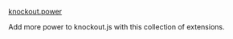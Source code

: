 [knockout.power](http://kodefuguru.com/knockout.power)

Add more power to knockout.js with this collection of extensions.